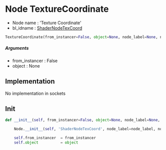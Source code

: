 # Node TextureCoordinate

- Node name : 'Texture Coordinate'
- bl_idname : [ShaderNodeTexCoord](https://docs.blender.org/api/current/bpy.types.ShaderNodeTexCoord.html)


``` python
TextureCoordinate(from_instancer=False, object=None, node_label=None, node_color=None, **kwargs)
```
##### Arguments

- from_instancer : False
- object : None

## Implementation

No implementation in sockets

## Init

``` python
def __init__(self, from_instancer=False, object=None, node_label=None, node_color=None, **kwargs):

    Node.__init__(self, 'ShaderNodeTexCoord', node_label=node_label, node_color=node_color, **kwargs)

    self.from_instancer  = from_instancer
    self.object          = object
```
